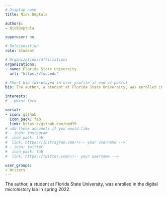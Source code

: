 ```yaml
---
# Display name
title: Nick Deptula

authors:
- NickDeptula

superuser: no

# Role/position
role: Student

# Organizations/Affiliations
organizations:
- name: Florida State University
  url: "https://fsu.edu"

# Short bio (displayed in user profile at end of posts)
bio: The author, a student at Florida State University, was enrolled in the digital microhistory lab in spring 2020.

interests:
# - point form

social:
- icon: github
  icon_pack: fab
  link: https://github.com/nmd19
# add these accounts if you would like
# - icon: instagram
#  icon_pack: fab
#  link: https://instragram.com/<!-- your username -->
# - icon: twitter
#  icon_pack: fab
#  link: https://twitter.com/<!-- your username -->

user_groups:
- Writers
---
```

The author, a student at Florida State University, was enrolled in the digital microhistory lab in spring 2022.


